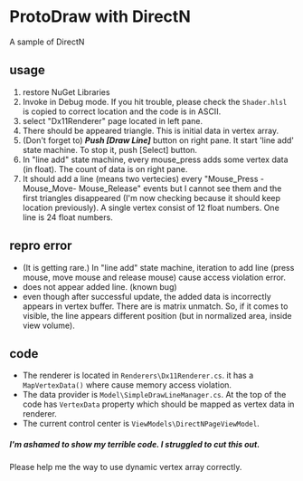 # ProtoDraw with DirectN
A sample of DirectN

## usage
1. restore NuGet Libraries
2. Invoke in Debug mode. If you hit trouble, please check the `Shader.hlsl` is copied to correct location and the code is in ASCII.
3. select "Dx11Renderer" page located in left pane.
4. There should be appeared triangle. This is initial data in vertex array.
5. (Don't forget to) ***Push [Draw Line]*** button on right pane. It start 'line add' state machine. To stop it, push [Select] button.
6. In "line add" state machine, every mouse_press adds some vertex data (in float). The count of data is on right pane.
7. It should add a line (means two vertecies) every "Mouse_Press - Mouse_Move- Mouse_Release" events but I cannot see them and the first triangles disappeared (I'm now checking because it should keep location previously).
A single vertex consist of 12 float numbers. One line is 24 float numbers.

## repro error
- (It is getting rare.) In "line add" state machine, iteration to add line (press mouse, move mouse and release mouse) cause access violation error.
- does not appear added line.
(known bug)
- even though after successful update, the added data is incorrectly appears in vertex buffer. There are is matrix unmatch. So, if it comes to visible, the line appears different position (but in normalized area, inside view volume). 

## code
- The renderer is located in `Renderers\Dx11Renderer.cs`. it has a `MapVertexData()` where cause memory access violation.
- The data provider is `Model\SimpleDrawLineManager.cs`. At the top of the code has `VertexData` property which should be mapped as vertex data in renderer.
- The current control center is `ViewModels\DirectNPageViewModel`.

##### I'm ashamed to show my terrible code. I struggled to cut this out.
Please help me the way to use dynamic vertex array correctly.

